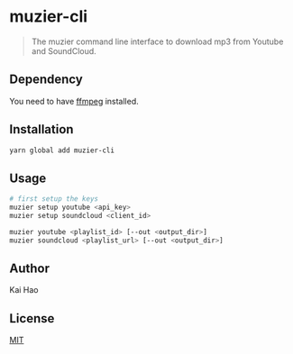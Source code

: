 # muzier-cli

> The muzier command line interface to download mp3 from Youtube and SoundCloud.

## Dependency

You need to have [ffmpeg](https://ffmpeg.org/download.html) installed.

## Installation

```bash
yarn global add muzier-cli
```

## Usage

```bash
# first setup the keys
muzier setup youtube <api_key>
muzier setup soundcloud <client_id>

muzier youtube <playlist_id> [--out <output_dir>]
muzier soundcloud <playlist_url> [--out <output_dir>]
```

## Author

Kai Hao

## License

[MIT](LICENSE)

